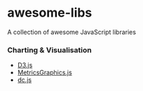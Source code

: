 # awesome-libs
A collection of awesome JavaScript libraries

### Charting & Visualisation

* [D3.js](http://d3js.org/) 
* [MetricsGraphics.js](http://metricsgraphicsjs.org/)
* [dc.js](http://dc-js.github.io/dc.js/)
